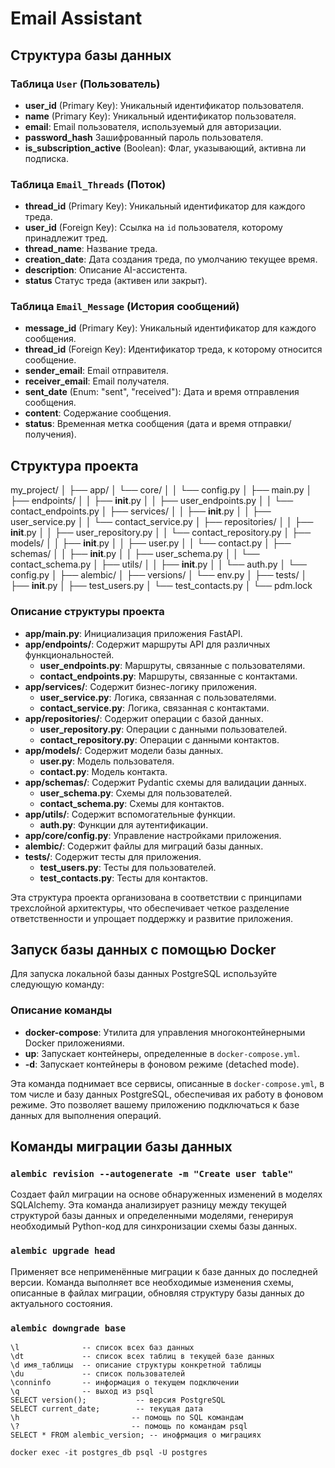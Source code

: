 # Email Assistant



## Структура базы данных

### Таблица `User` (Пользователь)
- **user_id** (Primary Key): Уникальный идентификатор пользователя.
- **name** (Primary Key): Уникальный идентификатор пользователя.
- **email**: Email пользователя, используемый для авторизации.
- **password_hash** Зашифрованный пароль пользователя.
- **is_subscription_active** (Boolean): Флаг, указывающий, активна ли подписка.

### Таблица `Email_Threads` (Поток)
- **thread_id** (Primary Key): Уникальный идентификатор для каждого треда.
- **user_id** (Foreign Key): Ссылка на `id` пользователя, которому принадлежит тред.
- **thread_name**: Название треда.
- **creation_date**: Дата создания треда, по умолчанию текущее время.
- **description**: Описание AI-ассистента.
- **status** Статус треда (активен или закрыт).

### Таблица `Email_Message` (История сообщений)
- **message_id** (Primary Key): Уникальный идентификатор для каждого сообщения.
- **thread_id** (Foreign Key): Идентификатор треда, к которому относится сообщение.
- **sender_email**: Email отправителя.
- **receiver_email**: Email получателя.
- **sent_date** (Enum: "sent", "received"): Дата и время отправления сообщения.
- **content**: Содержание сообщения.
- **status**: Временная метка сообщения (дата и время отправки/получения).

## Структура проекта
<!-- ``` -->
my_project/
│
├── app/
│   └── core/
│   │   └── config.py
│   ├── main.py
│   ├── endpoints/
│   │   ├── __init__.py
│   │   ├── user_endpoints.py
│   │   └── contact_endpoints.py
│   ├── services/
│   │   ├── __init__.py
│   │   ├── user_service.py
│   │   └── contact_service.py
│   ├── repositories/
│   │   ├── __init__.py
│   │   ├── user_repository.py
│   │   └── contact_repository.py
│   ├── models/
│   │   ├── __init__.py
│   │   ├── user.py
│   │   └── contact.py
│   ├── schemas/
│   │   ├── __init__.py
│   │   ├── user_schema.py
│   │   └── contact_schema.py
│   ├── utils/
│   │   ├── __init__.py
│   │   └── auth.py
│   └── config.py
│
├── alembic/
│   ├── versions/
│   └── env.py
│
├── tests/
│   ├── __init__.py
│   ├── test_users.py
│   └── test_contacts.py
│
└── pdm.lock
<!-- ``` -->


### Описание структуры проекта

- **app/main.py**: Инициализация приложения FastAPI.
- **app/endpoints/**: Содержит маршруты API для различных функциональностей.
  - **user_endpoints.py**: Маршруты, связанные с пользователями.
  - **contact_endpoints.py**: Маршруты, связанные с контактами.
- **app/services/**: Содержит бизнес-логику приложения.
  - **user_service.py**: Логика, связанная с пользователями.
  - **contact_service.py**: Логика, связанная с контактами.
- **app/repositories/**: Содержит операции с базой данных.
  - **user_repository.py**: Операции с данными пользователей.
  - **contact_repository.py**: Операции с данными контактов.
- **app/models/**: Содержит модели базы данных.
  - **user.py**: Модель пользователя.
  - **contact.py**: Модель контакта.
- **app/schemas/**: Содержит Pydantic схемы для валидации данных.
  - **user_schema.py**: Схемы для пользователей.
  - **contact_schema.py**: Схемы для контактов.
- **app/utils/**: Содержит вспомогательные функции.
  - **auth.py**: Функции для аутентификации.
- **app/core/config.py**: Управление настройками приложения.
- **alembic/**: Содержит файлы для миграций базы данных.
- **tests/**: Содержит тесты для приложения.
  - **test_users.py**: Тесты для пользователей.
  - **test_contacts.py**: Тесты для контактов.

Эта структура проекта организована в соответствии с принципами трехслойной архитектуры, что обеспечивает четкое разделение ответственности и упрощает поддержку и развитие приложения.

## Запуск базы данных с помощью Docker

Для запуска локальной базы данных PostgreSQL используйте следующую команду:

### Описание команды

- **docker-compose**: Утилита для управления многоконтейнерными Docker приложениями.
- **up**: Запускает контейнеры, определенные в `docker-compose.yml`.
- **-d**: Запускает контейнеры в фоновом режиме (detached mode).

Эта команда поднимает все сервисы, описанные в `docker-compose.yml`, в том числе и базу данных PostgreSQL, обеспечивая их работу в фоновом режиме. Это позволяет вашему приложению подключаться к базе данных для выполнения операций.

## Команды миграции базы данных

### `alembic revision --autogenerate -m "Create user table"`
Создает файл миграции на основе обнаруженных изменений в моделях SQLAlchemy. Эта команда анализирует разницу между текущей структурой базы данных и определенными моделями, генерируя необходимый Python-код для синхронизации схемы базы данных.

### `alembic upgrade head`
Применяет все неприменённые миграции к базе данных до последней версии. Команда выполняет все необходимые изменения схемы, описанные в файлах миграции, обновляя структуру базы данных до актуального состояния.

### `alembic downgrade base`

```
\l              -- список всех баз данных
\dt             -- список всех таблиц в текущей базе данных
\d имя_таблицы  -- описание структуры конкретной таблицы
\du             -- список пользователей
\conninfo       -- информация о текущем подключении
\q              -- выход из psql
SELECT version();           -- версия PostgreSQL
SELECT current_date;        -- текущая дата
\h                         -- помощь по SQL командам
\?                         -- помощь по командам psql
SELECT * FROM alembic_version; -- инофрмация о миграциях
```

```shell
docker exec -it postgres_db psql -U postgres
```